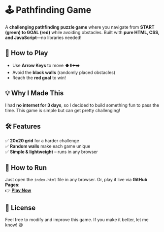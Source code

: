 # 🕹️ Pathfinding Game  

A **challenging pathfinding puzzle game** where you navigate from **START (green) to GOAL (red)** while avoiding obstacles. Built with **pure HTML, CSS, and JavaScript**—no libraries needed!  

## 🎯 How to Play  
- Use **Arrow Keys** to move **⬆️⬇️⬅️➡️**  
- Avoid the **black walls** (randomly placed obstacles)  
- Reach the **red goal** to win!  

## 💡 Why I Made This  
I had **no internet for 3 days**, so I decided to build something fun to pass the time. This game is simple but can get pretty challenging!  

## 🛠️ Features  
✅ **20x20 grid** for a harder challenge  
✅ **Random walls** make each game unique  
✅ **Simple & lightweight** – runs in any browser  

## 🚀 How to Run  
Just open the `index.html` file in any browser. Or, play it live via **GitHub Pages**:  
👉 **[Play Now](https://yourusername.github.io/Pathfinding-Game/)**  

## 📜 License  
Feel free to modify and improve this game. If you make it better, let me know! 😃  
